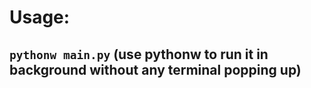 # Usage: 
## `pythonw main.py` (use pythonw to run it in background without any terminal popping up)
